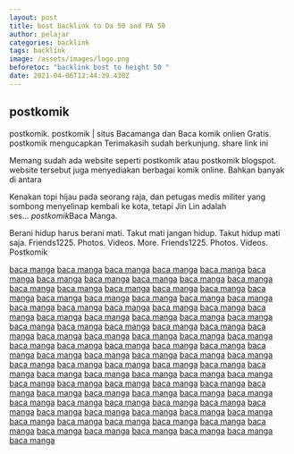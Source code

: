 ```yaml
---
layout: post
title: bost backlink to Da 50 and PA 50
author: pelajar
categories: backlink
tags: backlink
image: /assets/images/logo.png
beforetoc: "backlink bost to height 50 "
date: 2021-04-06T12:44:39.430Z
---
```

## postkomik

postkomik. postkomik | situs Bacamanga dan Baca komik onlien Gratis. postkomik mengucapkan Terimakasih sudah berkunjung. share link ini 

Memang sudah ada website seperti postkomik atau postkomik blogspot. website tersebut juga menyediakan berbagai komik online. Bahkan banyak di antara

Kenakan topi hijau pada seorang raja, dan petugas medis militer yang sombong menyelinap kembali ke kota, tetapi Jin Lin adalah ses... *postkomik*Baca Manga.

Berani hidup harus berani mati. Takut mati jangan hidup. Takut hidup mati saja. Friends﻿1225. Photos. Videos. More. Friends﻿1225. Photos. Videos. Postkomik



<a href="https://maps.google.com/url?sa=t&url=http%3A%2F%2postkomik.blogspot.com">baca manga</a>
<a href="https://images.google.de/url?sa=t&url=http%3A%2F%2postkomik.blogspot.com">baca manga</a>
<a href="https://images.google.co.uk/url?sa=t&url=https%3A%2F%2postkomik.blogspot.com">baca manga</a>
<a href="https://maps.google.co.uk/url?sa=t&url=https%3A%2F%2postkomik.blogspot.com">baca manga</a>
<a href="https://images.google.co.jp/url?sa=t&url=http%3A%2F%2postkomik.blogspot.com">baca manga</a>
<a href="https://images.google.fr/url?sa=t&url=http%3A%2F%2postkomik.blogspot.com">baca manga</a>
<a href="https://maps.google.fr/url?sa=t&url=https%3A%2F%2postkomik.blogspot.com">baca manga</a>
<a href="https://maps.google.es/url?sa=t&url=http%3A%2F%2postkomik.blogspot.com">baca manga</a>
<a href="https://images.google.es/url?sa=t&url=http%3A%2F%2postkomik.blogspot.com">baca manga</a>
<a href="https://images.google.it/url?sa=t&url=https%3A%2F%2postkomik.blogspot.com">baca manga</a>
<a href="https://maps.google.com.br/url?sa=t&url=https%3A%2F%2postkomik.blogspot.com%2F">baca manga</a>
<a href="https://maps.google.ca/url?sa=t&url=http%3A%2F%2postkomik.blogspot.com">baca manga</a>
<a href="https://maps.google.com.hk/url?sa=t&url=http%3A%2F%2postkomik.blogspot.com">baca manga</a>
<a href="https://maps.google.nl/url?sa=t&url=http%3A%2F%2postkomik.blogspot.com">baca manga</a>
<a href="https://images.google.nl/url?sa=t&url=http%3A%2F%2postkomik.blogspot.com">baca manga</a>
<a href="https://images.google.co.in/url?sa=t&url=https%3A%2F%2postkomik.blogspot.com">baca manga</a>
<a href="https://images.google.ru/url?sa=t&url=https%3A%2F%2postkomik.blogspot.com">baca manga</a>
<a href="https://maps.google.pl/url?sa=t&url=http%3A%2F%2postkomik.blogspot.com">baca manga</a>
<a href="https://maps.google.com.au/url?sa=t&url=http%3A%2F%2postkomik.blogspot.com">baca manga</a>
<a href="https://images.google.com.au/url?sa=t&url=http%3A%2F%2postkomik.blogspot.com">baca manga</a>
<a href="https://images.google.com.tw/url?sa=t&url=http%3A%2F%2postkomik.blogspot.com">baca manga</a>
<a href="https://maps.google.com.tw/url?sa=t&url=http%3A%2F%2postkomik.blogspot.com">baca manga</a>
<a href="https://images.google.co.id/url?sa=t&url=http%3A%2F%2postkomik.blogspot.com">baca manga</a>
<a href="https://images.google.com/url?sa=t&url=http%3A%2F%2postkomik.blogspot.com">baca manga</a>
<a href="https://images.google.at/url?sa=t&url=http%3A%2F%2postkomik.blogspot.com">baca manga</a>
<a href="https://maps.google.at/url?sa=t&url=http%3A%2F%2postkomik.blogspot.com">baca manga</a>
<a href="https://images.google.cz/url?sa=t&url=http%3A%2F%2postkomik.blogspot.com">baca manga</a>
<a href="https://maps.google.co.th/url?sa=t&url=http%3A%2F%2postkomik.blogspot.com">baca manga</a>
<a href="https://maps.google.com.ua/url?sa=t&url=http%3A%2F%2postkomik.blogspot.com">baca manga</a>
<a href="https://maps.google.com.tr/url?sa=t&url=http%3A%2F%2postkomik.blogspot.com">baca manga</a>
<a href="https://maps.google.com.mx/url?sa=t&url=https%3A%2F%2postkomik.blogspot.com">baca manga</a>
<a href="https://images.google.dk/url?sa=t&url=https%3A%2F%2postkomik.blogspot.com">baca manga</a>
<a href="https://maps.google.dk/url?sa=t&url=https%3A%2F%2postkomik.blogspot.com">baca manga</a>
<a href="https://maps.google.hu/url?sa=t&url=http%3A%2F%2postkomik.blogspot.com">baca manga</a>
<a href="https://maps.google.fi/url?sa=t&url=https%3A%2F%2postkomik.blogspot.com">baca manga</a>
<a href="https://images.google.com.vn/url?sa=t&url=https%3A%2F%2postkomik.blogspot.com">baca manga</a>
<a href="https://maps.google.pt/url?sa=t&url=https%3A%2F%2postkomik.blogspot.com">baca manga</a>
<a href="https://images.google.pt/url?sa=t&url=https%3A%2F%2postkomik.blogspot.com">baca manga</a>
<a href="https://images.google.com.my/url?sa=t&url=http%3A%2F%2postkomik.blogspot.com">baca manga</a>
<a href="https://maps.google.com.my/url?sa=t&url=http%3A%2F%2postkomik.blogspot.com">baca manga</a>
<a href="https://images.google.co.za/url?sa=t&url=https%3A%2F%2postkomik.blogspot.com">baca manga</a>
<a href="https://maps.google.co.za/url?sa=t&url=https%3A%2F%2postkomik.blogspot.com">baca manga</a>
<a href="https://images.google.com.sg/url?sa=t&url=https%3A%2F%2postkomik.blogspot.com">baca manga</a>
<a href="https://images.google.gr/url?sa=t&url=http%3A%2F%2postkomik.blogspot.com">baca manga</a>
<a href="https://maps.google.gr/url?sa=t&url=http%3A%2F%2postkomik.blogspot.com">baca manga</a>
<a href="https://images.google.co.il/url?sa=t&url=https%3A%2F%2postkomik.blogspot.com">baca manga</a>
<a href="https://images.google.cl/url?sa=t&url=https%3A%2F%2postkomik.blogspot.com">baca manga</a>
<a href="https://maps.google.cl/url?sa=t&url=http%3A%2F%2postkomik.blogspot.com">baca manga</a>
<a href="https://maps.google.ie/url?sa=t&url=https%3A%2F%2postkomik.blogspot.com">baca manga</a>
<a href="https://images.google.ie/url?sa=t&url=http%3A%2F%2postkomik.blogspot.com">baca manga</a>
<a href="https://images.google.sk/url?sa=t&url=http%3A%2F%2postkomik.blogspot.com">baca manga</a>
<a href="https://images.google.bg/url?sa=t&url=https%3A%2F%2postkomik.blogspot.com">baca manga</a>
<a href="https://maps.google.bg/url?sa=t&url=https%3A%2F%2postkomik.blogspot.com">baca manga</a>
<a href="https://images.google.com.pe/url?sa=t&url=https%3A%2F%2postkomik.blogspot.com">baca manga</a>
<a href="https://maps.google.com.co/url?sa=t&url=http%3A%2F%2postkomik.blogspot.com">baca manga</a>
<a href="https://images.google.com.sa/url?sa=t&url=https%3A%2F%2postkomik.blogspot.com">baca manga</a>
<a href="https://maps.google.com.sa/url?sa=t&url=https%3A%2F%2postkomik.blogspot.com">baca manga</a>
<a href="https://images.google.hr/url?sa=t&url=https%3A%2F%2postkomik.blogspot.com">baca manga</a>
<a href="https://maps.google.hr/url?sa=t&url=https%3A%2F%2postkomik.blogspot.com">baca manga</a>
<a href="https://maps.google.co.ve/url?sa=t&url=http%3A%2F%2postkomik.blogspot.com">baca manga</a>
<a href="https://images.google.co.ve/url?sa=t&url=http%3A%2F%2postkomik.blogspot.com">baca manga</a>
<a href="https://maps.google.ee/url?sa=t&url=http%3A%2F%2postkomik.blogspot.com">baca manga</a>
<a href="https://maps.google.si/url?sa=t&url=http%3A%2F%2postkomik.blogspot.com">baca manga</a>
<a href="https://images.google.com.ec/url?sa=t&url=https%3A%2F%2postkomik.blogspot.com">baca manga</a>
<a href="https://images.google.lv/url?sa=t&url=http%3A%2F%2postkomik.blogspot.com">baca manga</a>
<a href="https://images.google.com.uy/url?sa=t&url=https%3A%2F%2postkomik.blogspot.com">baca manga</a>
<a href="https://images.google.com.bd/url?sa=t&url=https%3A%2F%2postkomik.blogspot.com">baca manga</a>
<a href="https://images.google.com.do/url?sa=t&url=http%3A%2F%2postkomik.blogspot.com">baca manga</a>
<a href="https://maps.google.com.do/url?sa=t&url=https%3A%2F%2postkomik.blogspot.com">baca manga</a>
<a href="https://http://images.google.ps/url?q=https%3A%2F%2postkomik.blogspot.com%2F">baca manga</a>
<a href="https://http://www.google.ps/url?q=https%3A%2F%2postkomik.blogspot.com%2F">baca manga</a>
<a href="https://http://images.google.tn/url?q=https%3A%2F%2postkomik.blogspot.com%2F">baca manga</a>
<a href="https://http://maps.google.tn/url?q=https%3A%2F%2postkomik.blogspot.com%2F">baca manga</a>
<a href="https://http://maps.google.com.lb/url?q=https%3A%2F%2postkomik.blogspot.com%2F">baca manga</a>
<a href="https://http://images.google.com.lb/url?q=https%3A%2F%2postkomik.blogspot.com%2F">baca manga</a>
<a href="https://http://maps.google.dz/url?q=https%3A%2F%2postkomik.blogspot.com%2F">baca manga</a>
<a href="https://http://images.google.dz/url?q=https%3A%2F%2postkomik.blogspot.com%2F">baca manga</a>
<a href="https://http://www.google.dz/url?q=https%3A%2F%2postkomik.blogspot.com%2F">baca manga</a>
<a href="https://http://maps.google.com.np/url?q=https%3A%2F%2postkomik.blogspot.com%2F">baca manga</a>
<a href="https://http://images.google.jo/url?q=https%3A%2F%2postkomik.blogspot.com%2F">baca manga</a>
<a href="https://http://maps.google.jo/url?q=https%3A%2F%2postkomik.blogspot.com%2F">baca manga</a>
<a href="https://http://www.google.jo/url?q=https%3A%2F%2postkomik.blogspot.com%2F">baca manga</a>
<a href="https://http://images.google.com.kh/url?q=https%3A%2F%2postkomik.blogspot.com%2F">baca manga</a>
<a href="https://http://maps.google.com.kh/url?q=https%3A%2F%2postkomik.blogspot.com%2F">baca manga</a>
<a href="https://http://www.google.com.kh/url?q=https%3A%2F%2postkomik.blogspot.com%2F">baca manga</a>
<a href="https://http://maps.google.mu/url?q=https%3A%2F%2postkomik.blogspot.com%2F">baca manga</a>
<a href="https://http://images.google.mu/url?q=https%3A%2F%2postkomik.blogspot.com%2F">baca manga</a>
<a href="https://http://www.google.mu/url?q=https%3A%2F%2postkomik.blogspot.com%2F">baca manga</a>
<a href="https://http://images.google.com.af/url?q=https%3A%2F%2postkomik.blogspot.com%2F">baca manga</a>
<a href="https://http://images.google.com.mt/url?q=https%3A%2F%2postkomik.blogspot.com%2F">baca manga</a>
<a href="https://http://maps.google.com.mt/url?q=https%3A%2F%2postkomik.blogspot.com%2F">baca manga</a>
<a href="https://http://maps.google.com.jm/url?q=https%3A%2F%2postkomik.blogspot.com%2F">baca manga</a>
<a href="https://http://images.google.com.jm/url?q=https%3A%2F%2postkomik.blogspot.com%2F">baca manga</a>
<a href="https://https://www.google.com.jm/url?q=https%3A%2F%2postkomik.blogspot.com%2F">baca manga</a>
<a href="https://http://maps.google.as/url?q=https%3A%2F%2postkomik.blogspot.com%2F">baca manga</a>
<a href="https://http://maps.google.iq/url?q=https%3A%2F%2postkomik.blogspot.com%2F">baca manga</a>
<a href="https://http://images.google.iq/url?q=https%3A%2F%2postkomik.blogspot.com%2F">baca manga</a>
<a href="https://http://www.google.iq/url?q=https%3A%2F%2postkomik.blogspot.com%2F">baca manga</a>
<a href="https://http://maps.google.ad/url?q=https%3A%2F%2postkomik.blogspot.com%2F">baca manga</a>
<a href="https://http://images.google.ad/url?q=https%3A%2F%2postkomik.blogspot.com%2F">baca manga</a>